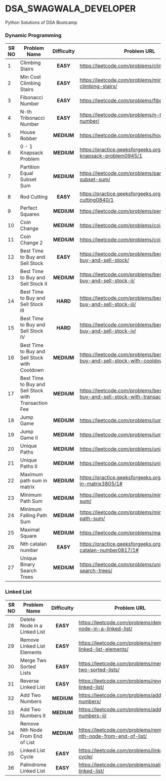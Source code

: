 # DSA_SWAGWALA_DEVELOPER
Python Solutions of DSA Bootcamp



### Dynamic Programming

| SR NO | Problem Name                             | Difficulty | Problem URL                              |
| ----- | ---------------------------------------- | :--------: | ---------------------------------------- |
| 1     | Climbing Stairs                          |  **EASY**  | https://leetcode.com/problems/climbing-stairs/ |
| 2     | Min Cost Climbing Stairs                 |  **EASY**  | https://leetcode.com/problems/min-cost-climbing-stairs/ |
| 3     | Fibonacci Number                         |  **EASY**  | https://leetcode.com/problems/fibonacci-number/ |
| 4     | N-th Tribonacci Number                   |  **EASY**  | https://leetcode.com/problems/n-th-tribonacci-number/ |
| 5     | House Robber                             | **MEDIUM** | https://leetcode.com/problems/house-robber/ |
| 6     | 0 - 1 Knapsack Problem                   | **MEDIUM** | https://practice.geeksforgeeks.org/problems/0-1-knapsack-problem0945/1 |
| 7     | Partition Equal Subset Sum               | **MEDIUM** | https://leetcode.com/problems/partition-equal-subset-sum/ |
| 8     | Rod Cutting                              |  **EASY**  | https://practice.geeksforgeeks.org/problems/rod-cutting0840/1 |
| 9     | Perfect Squares                          | **MEDIUM** | https://leetcode.com/problems/perfect-squares/ |
| 10    | Coin Change                              | **MEDIUM** | https://leetcode.com/problems/coin-change/ |
| 11    | Coin Change 2                            | **MEDIUM** | https://leetcode.com/problems/coin-change-2/ |
| 12    | Best Time to Buy and Sell Stock          |  **EASY**  | https://leetcode.com/problems/best-time-to-buy-and-sell-stock/ |
| 13    | Best Time to Buy and Sell Stock II       | **MEDIUM** | https://leetcode.com/problems/best-time-to-buy-and-sell-stock-ii/ |
| 14    | Best Time to Buy and Sell Stock III      |  **HARD**  | https://leetcode.com/problems/best-time-to-buy-and-sell-stock-iii/ |
| 15    | Best Time to Buy and Sell Stock IV       |  **HARD**  | https://leetcode.com/problems/best-time-to-buy-and-sell-stock-iv/ |
| 16    | Best Time to Buy and Sell Stock with Cooldown | **MEDIUM** | https://leetcode.com/problems/best-time-to-buy-and-sell-stock-with-cooldown/ |
| 17    | Best Time to Buy and Sell Stock with Transaction Fee | **MEDIUM** | https://leetcode.com/problems/best-time-to-buy-and-sell-stock-with-transaction-fee/ |
| 18    | Jump Game                                | **MEDIUM** | https://leetcode.com/problems/jump-game/ |
| 19    | Jump Game II                             | **MEDIUM** | https://leetcode.com/problems/jump-game-ii/ |
| 20    | Unique Paths                             | **MEDIUM** | https://leetcode.com/problems/unique-paths/ |
| 21    | Unique Paths II                          | **MEDIUM** | https://leetcode.com/problems/unique-paths-ii/ |
| 22    | Maximum path sum in matrix               | **MEDIUM** | https://practice.geeksforgeeks.org/problems/path-in-matrix3805/1# |
| 23    | Minimum Path Sum                         | **MEDIUM** | https://leetcode.com/problems/minimum-path-sum/ |
| 24    | Minimum Falling Path Sum                 | **MEDIUM** | https://leetcode.com/problems/minimum-falling-path-sum/ |
| 25    | Maximal Square                           | **MEDIUM** | https://leetcode.com/problems/maximal-square/ |
| 26    | Nth catalan number                       |  **EASY**  | https://practice.geeksforgeeks.org/problems/nth-catalan-number0817/1# |
| 27    | Unique Binary Search Trees               | **MEDIUM** | https://leetcode.com/problems/unique-binary-search-trees/ |



### Linked List

| SR NO | Problem Name                     | Difficulty | Problem URL                              |
| ----- | -------------------------------- | :--------: | ---------------------------------------- |
| 28    | Delete Node in a Linked List     |  **EASY**  | https://leetcode.com/problems/delete-node-in-a-linked-list/ |
| 29    | Remove Linked List Elements      |  **EASY**  | https://leetcode.com/problems/remove-linked-list-elements/ |
| 30    | Merge Two Sorted Lists           |  **EASY**  | https://leetcode.com/problems/merge-two-sorted-lists/ |
| 31    | Reverse Linked List              |  **EASY**  | https://leetcode.com/problems/reverse-linked-list/ |
| 32    | Add Two Numbers                  | **MEDIUM** | https://leetcode.com/problems/add-two-numbers/ |
| 33    | Add Two Numbers II               | **MEDIUM** | https://leetcode.com/problems/add-two-numbers-ii/ |
| 34    | Remove Nth Node From End of List | **MEDIUM** | https://leetcode.com/problems/remove-nth-node-from-end-of-list/ |
| 35    | Linked List Cycle                |  **EASY**  | https://leetcode.com/problems/linked-list-cycle/ |
| 36    | Palindrome Linked List           |  **EASY**  | https://leetcode.com/problems/palindrome-linked-list/ |
